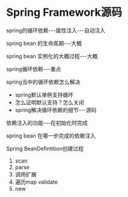 # Spring Framework源码

spring的循环依赖---属性注入---自动注入

spring bean 的生命周期---大概

spring bean 实例化的大概过程---大概

spring循环依赖---重点



spring当中的循环依赖怎么解决

- spring默认单例支持循环
- 怎么证明默认支持？怎么关闭
- spring解决循环依赖的细节---源码



依赖注入的功能---在初始化时完成

spring bean 在哪一步完成的依赖注入



Spring BeanDefintition创建过程

1. scan
2. parse
3. 调用扩展
4. 遍历map validate
5. new